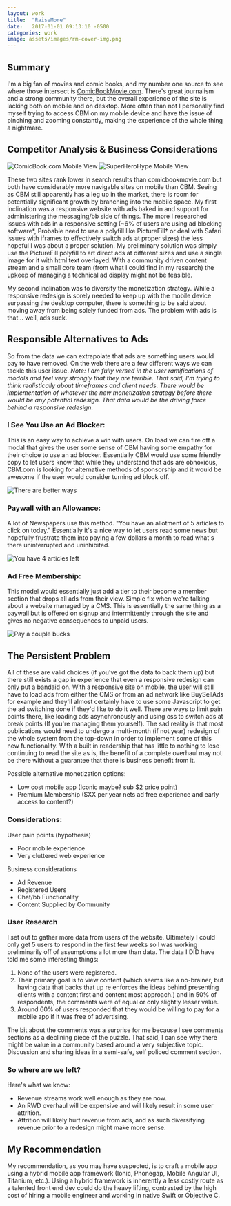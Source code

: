 ```yaml
---
layout: work
title:  "RaiseMore"
date:   2017-01-01 09:13:10 -0500
categories: work
image: assets/images/rm-cover-img.png
---
```


## Summary
I'm a big fan of movies and comic books, and my number one source to see where those intersect is [ComicBookMovie.com](http://www.comicbookmovie.com). There's great journalism and a strong community there, but the overall experience of the site is lacking both on mobile and on desktop. More often than not I personally find myself trying to access CBM on my mobile device and have the issue of pinching and zooming constantly, making the experience of the whole thing a nightmare. 

## Competitor Analysis & Business Considerations

![ComicBook.com Mobile View](/assets/images/cb-mobile.png)
![SuperHeroHype Mobile View](/assets/images/shh-mobile.png)

These two sites rank lower in search results than comicbookmovie.com but both have considerably more navigable sites on mobile than CBM. Seeing as CBM still apparently has a leg up in the market, there is room for potentially significant growth by branching into the mobile space. My first inclination was a responsive website with ads baked in and support for administering the messaging/bb side of things. The more I researched issues with ads in a responsive setting (~6% of users are using ad blocking software*, Probable need to use a polyfill like PictureFill† or deal with Safari issues with iframes to effectively switch ads at proper sizes) the less hopeful I was about a proper solution. My preliminary solution was simply use the PictureFill polyfill to art direct ads at different sizes and use a single image for it with html text overlayed. With a community driven content stream and a small core team (from what I could find in my research) the upkeep of managing a technical ad display might not be feasible. 

My second inclination was to diversify the monetization strategy. While a responsive redesign is sorely needed to keep up with the mobile device surpassing the desktop computer, there is something to be said about moving away from being solely funded from ads. The problem with ads is that... well, ads suck. 

## Responsible Alternatives to Ads
So from the data we can extrapolate that ads are something users would pay to have removed. On the web there are a few different ways we can tackle this user issue. _Note: I am fully versed in the user ramifications of modals and feel very strongly that they are terrible. That said, I'm trying to think realistically about timeframes and client needs. There would be implementation of whatever the new monetization strategy before there would be any potential redesign. That data would be the driving force behind a responsive redesign._

### I See You Use an Ad Blocker: 
This is an easy way to achieve a win with users. On load we can fire off a modal that gives the user some sense of CBM having some empathy for their choice to use an ad blocker. Essentially CBM would use some friendly copy to let users know that while they understand that ads are obnoxious, CBM.com is looking for alternative methods of sponsorship and it would be awesome if the user would consider turning ad block off. 

![There are better ways](/assets/images/cbm-ad-block-messaging.jpg)

### Paywall with an Allowance: 
A lot of Newspapers use this method. "You have an allotment of 5 articles to click on today." Essentially it's a nice way to let users read some news but hopefully frustrate them into paying a few dollars a month to read what's there uninterrupted and uninhibited.

![You have 4 articles left](/assets/images/cbm-platinum-articles.jpg)

### Ad Free Membership: 
This model would essentially just add a tier to their become a member section that drops all ads from their view. Simple fix when we're talking about a website managed by a CMS. This is essentially the same thing as a paywall but is offered on signup and intermittently through the site and gives no negative consequences to unpaid users. 

![Pay a couple bucks](/assets/images/cbm-sign-in.jpg)

## The Persistent Problem
All of these are valid choices (if you've got the data to back them up) but there still exists a gap in experience that even a responsive redesign can only put a bandaid on. With a responsive site on mobile, the user will still have to load ads from either the CMS or from an ad network like BuySellAds for example and they'll almost certainly have to use some Javascript to get the ad switching done if they'd like to do it well. There are ways to limit pain points there, like loading ads asynchronously and using css to switch ads at break points (If you're managing them yourself). The sad reality is that most publications would need to undergo a multi-month (if not year) redesign of the whole system from the top-down in order to implement some of this new functionality. With a built in readership that has little to nothing to lose continuing to read the site as is, the benefit of a complete overhaul may not be there without a guarantee that there is business benefit from it.

Possible alternative monetization options:
- Low cost mobile app (Iconic maybe? sub $2 price point) 
- Premium Membership ($XX per year nets ad free experience and early access to content?)

### Considerations:
User pain points (hypothesis)
- Poor mobile experience
- Very cluttered web experience

Business considerations
- Ad Revenue
- Registered Users 
- Chat/bb Functionality
- Content Supplied by Community

### User Research
I set out to gather more data from users of the website. Ultimately I could only get 5 users to respond in the first few weeks so I was working preliminarily off of assumptions a lot more than data. The data I DID have told me some interesting things: 

1. None of the users were registered.
2. Their primary goal is to view content (which seems like a no-brainer, but having data that backs that up re enforces the ideas behind presenting clients with a content first and content most approach.) and in 50% of respondents, the comments were of equal or only slightly lesser value.
3. Around 60% of users responded that they would be willing to pay for a mobile app if it was free of advertising. 

The bit about the comments was a surprise for me because I see comments sections as a declining piece of the puzzle. That said, I can see why there might be value in a community based around a very subjective topic. Discussion and sharing ideas in a semi-safe, self policed comment section.

### So where are we left?
Here's what we know: 
- Revenue streams work well enough as they are now. 
- An RWD overhaul will be expensive and will likely result in some user attrition. 
- Attrition will likely hurt revenue from ads, and as such diversifying revenue prior to a redesign might make more sense. 

## My Recommendation
My recommendation, as you may have suspected, is to craft a mobile app using a hybrid mobile app framework (Ionic, Phonegap, Mobile Angular UI, Titanium, etc.). Using a hybrid framework is inherently a less costly route as a talented front end dev could do the heavy lifting, contrasted by the high cost of hiring a mobile engineer and working in native Swift or Objective C. 
